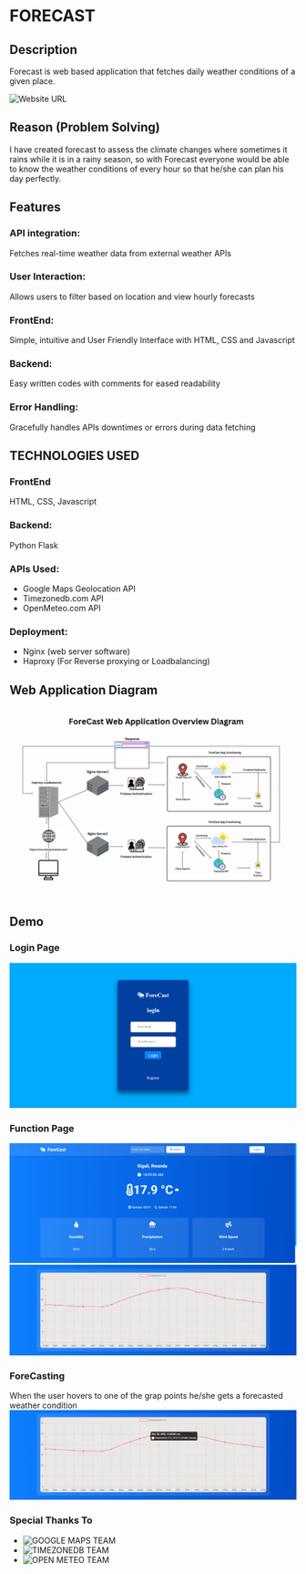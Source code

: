 # FORECAST

## Description

Forecast is web based application that fetches daily weather conditions
of a given place.

![Website URL](https://www.bonasolutions.tech)

## Reason (Problem Solving)

I have created forecast to assess the climate changes where sometimes it
rains while it is in a rainy season, so with Forecast everyone would be
able to know the weather conditions of every hour so that he/she can
plan his day perfectly.

## Features

### API integration:

Fetches real-time weather data from external weather APIs

### User Interaction:

Allows users to filter based on location and view hourly forecasts

### FrontEnd:

Simple, intuitive and User Friendly Interface with HTML, CSS and Javascript

### Backend:

Easy written codes with comments for eased readability

### Error Handling:

Gracefully handles APIs downtimes or errors during data fetching

## TECHNOLOGIES USED

### FrontEnd
HTML, CSS, Javascript

### Backend:

Python Flask

### APIs Used:

- Google Maps Geolocation API
- Timezonedb.com API
- OpenMeteo.com API


### Deployment:

- Nginx (web server software)
- Haproxy (For Reverse proxying or Loadbalancing)

## Web Application Diagram
![Functionality](./images/Diagram.png)

## Demo

### Login Page

![Login](./images/login.png)


### Function Page

![Diagram1](./images/1.png)
![!Diagram2](./images/2.png)

### ForeCasting

When the user hovers to one of the grap points he/she gets a forecasted weather condition
![Forecast](./images/ForeCast.png)


### Special Thanks To
- ![GOOGLE MAPS TEAM](https://about.google/)
- ![TIMEZONEDB TEAM](https://timezonedb.com/)
- ![OPEN METEO TEAM](https://open-meteo.com/)